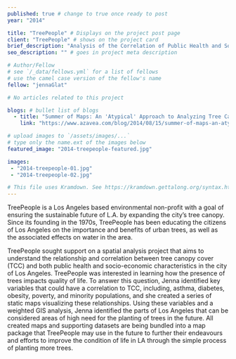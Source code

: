 ```yaml
---
published: true # change to true once ready to post
year: "2014"

title: "TreePeople" # Displays on the project post page
client: "TreePeople" # shows on the project card
brief_description: "Analysis of the Correlation of Public Health and Socioeconomic Characteristics to Tree Canopy Cover" # shows on the project card
seo_description: "" # goes in project meta description

# Author/Fellow
# see `/_data/fellows.yml` for a list of fellows
# use the camel case version of the fellow's name
fellow: "jennaGlat"

# No articles related to this project

blogs: # bullet list of blogs
  - title: "Summer of Maps: An 'Atypical' Approach to Analyzing Tree Canopy Cover"
    link: "https://www.azavea.com/blog/2014/08/15/summer-of-maps-an-atypical-approach-to-analyzing-tree-canopy-cover/"

# upload images to `/assets/images/...`
# type only the name.ext of the images below
featured_image: "2014-treepeople-featured.jpg"

images:
 - "2014-treepeople-01.jpg"
 - "2014-treepeople-02.jpg"

# This file uses Kramdown. See https://kramdown.gettalong.org/syntax.html for syntax
---
```

TreePeople is a Los Angeles based environmental non-profit with a goal of ensuring the sustainable future of L.A. by expanding the city’s tree canopy. Since its founding in the 1970s, TreePeople has been educating the citizens of Los Angeles on the importance and benefits of urban trees, as well as the associated effects on water in the area.

TreePeople sought support on a spatial analysis project that aims to understand the relationship and correlation between tree canopy cover (TCC) and both public health and socio-economic characteristics in the city of Los Angeles. TreePeople was interested in learning how the presence of trees impacts quality of life. To answer this question, Jenna identified key variables that could have a correlation to TCC, including, asthma, diabetes, obesity, poverty, and minority populations, and she created a series of static maps visualizing these relationships. Using these variables and a weighted GIS analysis, Jenna identified the parts of Los Angeles that can be considered areas of high need for the planting of trees in the future. All created maps and supporting datasets are being bundled into a map package that TreePeople may use in the future to further their endeavours and efforts to improve the condition of life in LA through the simple process of planting more trees.
